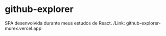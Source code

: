 # github-explorer
SPA desenvolvida durante meus estudos de React.
/Link: github-explorer-murex.vercel.app
